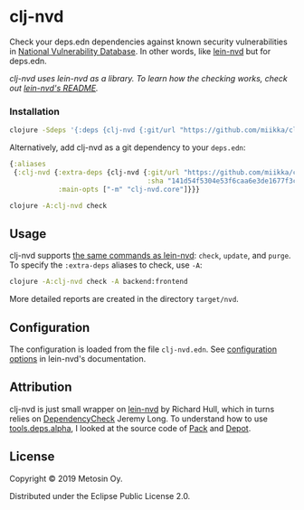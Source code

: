 # clj-nvd

Check your deps.edn dependencies against known security vulnerabilities in [National Vulnerability Database][nvd]. In other words, like [lein-nvd][lein-nvd] but for deps.edn.

*clj-nvd uses lein-nvd as a library. To learn how the checking works, check out [lein-nvd's README][lein-nvd].*

[nvd]: https://nvd.nist.gov

### Installation

```sh
clojure -Sdeps '{:deps {clj-nvd {:git/url "https://github.com/miikka/clj-nvd.git" :sha "141d54f5304e53f6caa6e3de1677f3cfb04091f4"}}}' -m clj-nvd.core check
```

Alternatively, add clj-nvd as a git dependency to your `deps.edn`:

```clojure
{:aliases
 {:clj-nvd {:extra-deps {clj-nvd {:git/url "https://github.com/miikka/clj-nvd.git"
                                  :sha "141d54f5304e53f6caa6e3de1677f3cfb04091f4"}}
            :main-opts ["-m" "clj-nvd.core"]}}}
```

```sh
clojure -A:clj-nvd check
```

## Usage

clj-nvd supports [the same commands as lein-nvd](https://github.com/rm-hull/lein-nvd#other-commands): `check`, `update`, and `purge`. To specify the `:extra-deps` aliases to check, use `-A`:

```sh
clojure -A:clj-nvd check -A backend:frontend
```

More detailed reports are created in the directory `target/nvd`.

## Configuration

The configuration is loaded from the file `clj-nvd.edn`. See [configuration options](https://github.com/rm-hull/lein-nvd#configuration-options) in lein-nvd's documentation.

## Attribution

clj-nvd is just small wrapper on [lein-nvd][lein-nvd] by Richard Hull, which in turns relies on [DependencyCheck][depcheck] Jeremy Long. To understand how to use [tools.deps.alpha][tools.deps], I looked at the source code of [Pack][pack] and [Depot][depot].

[lein-nvd]: https://github.com/rm-hull/lein-nvd
[pack]: https://github.com/juxt/pack.alpha
[depot]: https://github.com/Olical/depot
[tools.deps]: https://github.com/clojure/tools.deps.alpha
[depcheck]: https://github.com/jeremylong/DependencyCheck

## License

Copyright © 2019 Metosin Oy.

Distributed under the Eclipse Public License 2.0.
